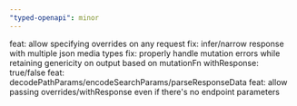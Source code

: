 ```yaml
---
"typed-openapi": minor
---
```


feat: allow specifying overrides on any request
fix: infer/narrow response with multiple json media types
fix: properly handle mutation errors while retaining genericity on output based on mutationFn withResponse: true/false
feat: decodePathParams/encodeSearchParams/parseResponseData
feat: allow passing overrides/withResponse even if there's no endpoint parameters
